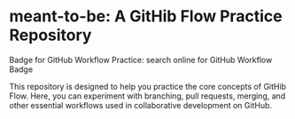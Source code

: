 # meant-to-be: A GitHib Flow Practice Repository
Badge for GitHub Workflow Practice: search online for GitHub Workflow Badge

This repository is designed to help you practice the core concepts of GitHib Flow. Here, you can experiment with branching, pull requests, merging, and other essential workflows used in collaborative development on GitHub.
